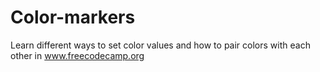 # Color-markers
Learn different ways to set color values and how to pair colors with each other in www.freecodecamp.org
